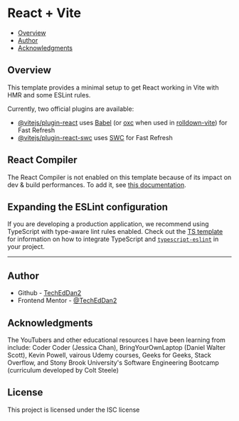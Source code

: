 # React + Vite

- [Overview](#overview)
- [Author](#author)
- [Acknowledgments](#acknowledgments)

## Overview
This template provides a minimal setup to get React working in Vite with HMR and some ESLint rules.

Currently, two official plugins are available:

- [@vitejs/plugin-react](https://github.com/vitejs/vite-plugin-react/blob/main/packages/plugin-react) uses [Babel](https://babeljs.io/) (or [oxc](https://oxc.rs) when used in [rolldown-vite](https://vite.dev/guide/rolldown)) for Fast Refresh
- [@vitejs/plugin-react-swc](https://github.com/vitejs/vite-plugin-react/blob/main/packages/plugin-react-swc) uses [SWC](https://swc.rs/) for Fast Refresh

## React Compiler

The React Compiler is not enabled on this template because of its impact on dev & build performances. To add it, see [this documentation](https://react.dev/learn/react-compiler/installation).

## Expanding the ESLint configuration

If you are developing a production application, we recommend using TypeScript with type-aware lint rules enabled. Check out the [TS template](https://github.com/vitejs/vite/tree/main/packages/create-vite/template-react-ts) for information on how to integrate TypeScript and [`typescript-eslint`](https://typescript-eslint.io) in your project.

----

## Author
- Github - [TechEdDan2](https://github.com/TechEdDan2)
- Frontend Mentor - [@TechEdDan2](https://www.frontendmentor.io/profile/TechEdDan2)

## Acknowledgments
The YouTubers and other educational resources I have been learning from include: Coder Coder (Jessica Chan), BringYourOwnLaptop (Daniel Walter Scott), Kevin Powell, vairous Udemy courses, Geeks for Geeks, Stack Overflow, and Stony Brook University's Software Engineering Bootcamp (curriculum developed by Colt Steele) 

## License
This project is licensed under the ISC license
